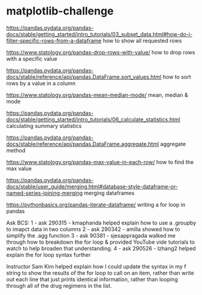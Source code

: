 # matplotlib-challenge

https://pandas.pydata.org/pandas-docs/stable/getting_started/intro_tutorials/03_subset_data.html#how-do-i-filter-specific-rows-from-a-dataframe
how to show all requested rows

https://www.statology.org/pandas-drop-rows-with-value/
how to drop rows with a specific value

https://pandas.pydata.org/pandas-docs/stable/reference/api/pandas.DataFrame.sort_values.html
how to sort rows by a value in a column

https://www.statology.org/pandas-mean-median-mode/
mean, median & mode

https://pandas.pydata.org/pandas-docs/stable/getting_started/intro_tutorials/06_calculate_statistics.html
calculating summary statistics

https://pandas.pydata.org/pandas-docs/stable/reference/api/pandas.DataFrame.aggregate.html
aggregate method

https://www.statology.org/pandas-max-value-in-each-row/
how to find the max value

https://pandas.pydata.org/pandas-docs/stable/user_guide/merging.html#database-style-dataframe-or-named-series-joining-merging
merging dataframes

https://pythonbasics.org/pandas-iterate-dataframe/
writing a for loop in pandas

Ask BCS: 
1 - ask 290315 - kmaphanda helped explain how to use a .groupby to imapct data in two columns
2 - ask 290342 - amilla showed how to simplify the .agg function 
3 - ask 90381 - sjesappragada walked me through how to breakdown the for loop & provided YouTube vide tutorials to watch to help broaden that understanding.
4 - ask 290526 - lzhang2 helped explain the for loop syntax further

Instructor Sam Kim helped explain how I could update the syntax in my f string to show the results of the for loop to call on an item, rather than write out each line that just prints identical information, rather than looping through all of the drug regimens in the list.